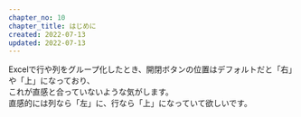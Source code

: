 ```yaml
---
chapter_no: 10
chapter_title: はじめに
created: 2022-07-13
updated: 2022-07-13
---
```

Excelで行や列をグループ化したとき、開閉ボタンの位置はデフォルトだと「右」や「上」になっており、  
これが直感と合っていないような気がします。  
直感的には列なら「左」に、行なら「上」になっていて欲しいです。
